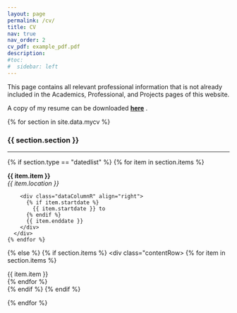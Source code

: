 ```yaml
---
layout: page
permalink: /cv/
title: CV
nav: true
nav_order: 2
cv_pdf: example_pdf.pdf
description:
#toc:
#  sidebar: left
---
```

<p> This page contains all relevant professional information that is not already included in the Academics, Professional, and Projects pages of this website. </p>
<p> A copy of my resume can be downloaded 
<a href="/assets/pdf/example_pdf.pdf" download="pratta_resume.pdf"><strong>here</strong></a>
. </p>

{% for section in site.data.mycv %}
  <h3> {{ section.section }} </h3>
  <hr>

  {% if section.type == "datedlist" %}
    {% for item in section.items %}
      <div class="contentRow">
        <div class="dataColumnL">
          <strong> {{ item.item }} </strong>
          <br>
          <em> {{ item.location }} </em>
        </div>

        <div class="dataColumnR" align="right">
          {% if item.startdate %}
            {{ item.startdate }} to
          {% endif %}
          {{ item.enddate }} 
        </div>
      </div>
    {% endfor %}
  {% else %}
    {% if section.items %}
      <div class="contentRow>
        {% for item in section.items %}
          <div class="columnThirds">
            {{ item.item }}
          </div>
        {% endfor %}
      </div>
    {% endif %}
  {% endif %}

{% endfor %}